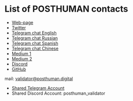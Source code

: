 # List of POSTHUMAN contacts

- [Web-page](https://posthuman.digital/)
- [Twitter](https://twitter.com/POSTHUMAN_DVS)
- [Telegram chat English](https://t.me/posthumanchat)
- [Telegram chat Russian](https://t.me/Crypto_Base_Chat)
- [Telegram chat Spanish](https://t.me/phmn_esp)
- [Telegram chat Chinese](https://t.me/PHMN_CN)
- [Medium 1](https://antropocosmist.medium.com/)
- [Medium 2](https://medium.com/@Medniyy)
- [Discord](https://discord.gg/TyrYS5bHYz)
- [GitHub](https://github.com/Validator-POSTHUMAN/)

mail: validator@posthuman.digital

- [Shared Telegram Account](https://t.me/POSTHUMAN_validator)
- Shared Discord Account: posthuman_validator

